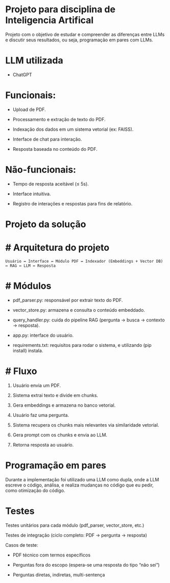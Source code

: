 # Projeto para disciplina de Inteligencia Artifical

Projeto com o objetivo de estudar e compreender as diferenças entre LLMs e discutir seus resultados, ou seja, programação em pares com LLMs.

# LLM utilizada
- ChatGPT

# Funcionais:
- Upload de PDF.

- Processamento e extração de texto do PDF.

- Indexação dos dados em um sistema vetorial (ex: FAISS).

- Interface de chat para interação.

- Resposta baseada no conteúdo do PDF.

# Não-funcionais:
- Tempo de resposta aceitável (≤ 5s).

- Interface intuitiva.

- Registro de interações e respostas para fins de relatório.

# Projeto da solução

# # Arquitetura do projeto

```
Usuário ↔ Interface ↔ Módulo PDF ↔ Indexador (Embeddings + Vector DB) ↔ RAG ↔ LLM ↔ Resposta
```

# # Módulos 
- pdf_parser.py: responsável por extrair texto do PDF.

- vector_store.py: armazena e consulta o conteúdo embeddado.

- query_handler.py: cuida do pipeline RAG (pergunta → busca → contexto → resposta).

- app.py: interface do usuário.

- requirements.txt: requisitos para rodar o sistema, e utilizando (pip install) instala.

# # Fluxo
1. Usuário envia um PDF.

2. Sistema extrai texto e divide em chunks.

3. Gera embeddings e armazena no banco vetorial.

4. Usuário faz uma pergunta.

5. Sistema recupera os chunks mais relevantes via similaridade vetorial.

6. Gera prompt com os chunks e envia ao LLM.

7. Retorna resposta ao usuário.

# Programação em pares

Durante a implementação foi utilizado uma LLM como dupla, onde a LLM escreve o código, análisa, e realiza mudanças no código que eu pedir, como otimização do código.

# Testes
Testes unitários para cada módulo (pdf_parser, vector_store, etc.)

Testes de integração (ciclo completo: PDF → pergunta → resposta)

Casos de teste:

 - PDF técnico com termos específicos

 - Perguntas fora do escopo (espera-se uma resposta do tipo “não sei”)

 - Perguntas diretas, indiretas, multi-sentença

